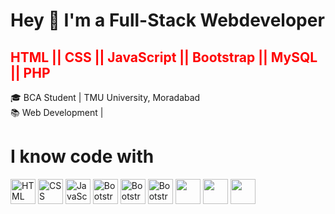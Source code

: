 
<h1>Hey 👋 I'm a Full-Stack Webdeveloper</h1>
<h2 style="color:red;">HTML || CSS || JavaScript || Bootstrap || MySQL || PHP </h2>
🎓 BCA Student | TMU University, Moradabad<br>
📚 Web Development | 
<br>
<h1>I know code with</h1>
<div align="left">
  <img src="https://cdn.jsdelivr.net/gh/devicons/devicon/icons/html5/html5-original.svg" height="40" width="40" alt="HTML logo" />
  <img src="https://cdn.jsdelivr.net/gh/devicons/devicon/icons/css3/css3-original.svg" height="40" alt="CSS logo" />
  <img src="https://cdn.jsdelivr.net/gh/devicons/devicon/icons/javascript/javascript-original.svg" height="40" alt="JavaScript logo" />
  <img src="https://cdn.jsdelivr.net/gh/devicons/devicon/icons/bootstrap/bootstrap-original.svg" height="40" alt="Bootstrap logo" />
  <img src="https://cdn.jsdelivr.net/gh/devicons/devicon/icons/react/react-original.svg" height="40" alt="Bootstrap logo" />
  <img src="https://cdn.jsdelivr.net/gh/devicons/devicon@latest/icons/xml/xml-original.svg" height="40" alt="Bootstrap logo" />
  <img src="https://cdn.jsdelivr.net/gh/devicons/devicon@latest/icons/c/c-original.svg"  height="40"  />
  <img src="https://cdn.jsdelivr.net/gh/devicons/devicon@latest/icons/cplusplus/cplusplus-original.svg"  height="40" />
  <img src="https://cdn.jsdelivr.net/gh/devicons/devicon@latest/icons/azuresqldatabase/azuresqldatabase-original.svg"  height="40" />
          
 

          
</div>
